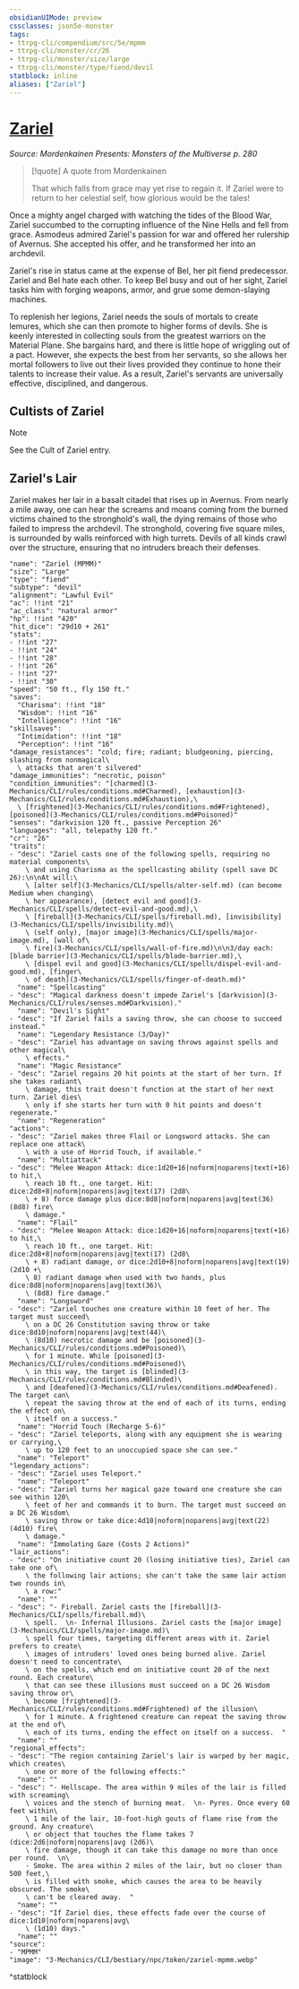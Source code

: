 ```yaml
---
obsidianUIMode: preview
cssclasses: json5e-monster
tags:
- ttrpg-cli/compendium/src/5e/mpmm
- ttrpg-cli/monster/cr/26
- ttrpg-cli/monster/size/large
- ttrpg-cli/monster/type/fiend/devil
statblock: inline
aliases: ["Zariel"]
---
```

# [Zariel](3-Mechanics\CLI\bestiary\npc/zariel-mpmm.md)
*Source: Mordenkainen Presents: Monsters of the Multiverse p. 280*  

> [!quote] A quote from Mordenkainen  
> 
> That which falls from grace may yet rise to regain it. If Zariel were to return to her celestial self, how glorious would be the tales!

Once a mighty angel charged with watching the tides of the Blood War, Zariel succumbed to the corrupting influence of the Nine Hells and fell from grace. Asmodeus admired Zariel's passion for war and offered her rulership of Avernus. She accepted his offer, and he transformed her into an archdevil.

Zariel's rise in status came at the expense of Bel, her pit fiend predecessor. Zariel and Bel hate each other. To keep Bel busy and out of her sight, Zariel tasks him with forging weapons, armor, and grue some demon-slaying machines.

To replenish her legions, Zariel needs the souls of mortals to create lemures, which she can then promote to higher forms of devils. She is keenly interested in collecting souls from the greatest warriors on the Material Plane. She bargains hard, and there is little hope of wriggling out of a pact. However, she expects the best from her servants, so she allows her mortal followers to live out their lives provided they continue to hone their talents to increase their value. As a result, Zariel's servants are universally effective, disciplined, and dangerous.

## Cultists of Zariel

> [!note]
> See the Cult of Zariel entry.

## Zariel's Lair

Zariel makes her lair in a basalt citadel that rises up in Avernus. From nearly a mile away, one can hear the screams and moans coming from the burned victims chained to the stronghold's wall, the dying remains of those who failed to impress the archdevil. The stronghold, covering five square miles, is surrounded by walls reinforced with high turrets. Devils of all kinds crawl over the structure, ensuring that no intruders breach their defenses.

```statblock
"name": "Zariel (MPMM)"
"size": "Large"
"type": "fiend"
"subtype": "devil"
"alignment": "Lawful Evil"
"ac": !!int "21"
"ac_class": "natural armor"
"hp": !!int "420"
"hit_dice": "29d10 + 261"
"stats":
- !!int "27"
- !!int "24"
- !!int "28"
- !!int "26"
- !!int "27"
- !!int "30"
"speed": "50 ft., fly 150 ft."
"saves":
  "Charisma": !!int "18"
  "Wisdom": !!int "16"
  "Intelligence": !!int "16"
"skillsaves":
  "Intimidation": !!int "18"
  "Perception": !!int "16"
"damage_resistances": "cold; fire; radiant; bludgeoning, piercing, slashing from nonmagical\
  \ attacks that aren't silvered"
"damage_immunities": "necrotic, poison"
"condition_immunities": "[charmed](3-Mechanics/CLI/rules/conditions.md#Charmed), [exhaustion](3-Mechanics/CLI/rules/conditions.md#Exhaustion),\
  \ [frightened](3-Mechanics/CLI/rules/conditions.md#Frightened), [poisoned](3-Mechanics/CLI/rules/conditions.md#Poisoned)"
"senses": "darkvision 120 ft., passive Perception 26"
"languages": "all, telepathy 120 ft."
"cr": "26"
"traits":
- "desc": "Zariel casts one of the following spells, requiring no material components\
    \ and using Charisma as the spellcasting ability (spell save DC 26):\n\nAt will:\
    \ [alter self](3-Mechanics/CLI/spells/alter-self.md) (can become Medium when changing\
    \ her appearance), [detect evil and good](3-Mechanics/CLI/spells/detect-evil-and-good.md),\
    \ [fireball](3-Mechanics/CLI/spells/fireball.md), [invisibility](3-Mechanics/CLI/spells/invisibility.md)\
    \ (self only), [major image](3-Mechanics/CLI/spells/major-image.md), [wall of\
    \ fire](3-Mechanics/CLI/spells/wall-of-fire.md)\n\n3/day each: [blade barrier](3-Mechanics/CLI/spells/blade-barrier.md),\
    \ [dispel evil and good](3-Mechanics/CLI/spells/dispel-evil-and-good.md), [finger\
    \ of death](3-Mechanics/CLI/spells/finger-of-death.md)"
  "name": "Spellcasting"
- "desc": "Magical darkness doesn't impede Zariel's [darkvision](3-Mechanics/CLI/rules/senses.md#Darkvision)."
  "name": "Devil's Sight"
- "desc": "If Zariel fails a saving throw, she can choose to succeed instead."
  "name": "Legendary Resistance (3/Day)"
- "desc": "Zariel has advantage on saving throws against spells and other magical\
    \ effects."
  "name": "Magic Resistance"
- "desc": "Zariel regains 20 hit points at the start of her turn. If she takes radiant\
    \ damage, this trait doesn't function at the start of her next turn. Zariel dies\
    \ only if she starts her turn with 0 hit points and doesn't regenerate."
  "name": "Regeneration"
"actions":
- "desc": "Zariel makes three Flail or Longsword attacks. She can replace one attack\
    \ with a use of Horrid Touch, if available."
  "name": "Multiattack"
- "desc": "Melee Weapon Attack: dice:1d20+16|noform|noparens|text(+16) to hit,\
    \ reach 10 ft., one target. Hit: dice:2d8+8|noform|noparens|avg|text(17) (2d8\
    \ + 8) force damage plus dice:8d8|noform|noparens|avg|text(36) (8d8) fire\
    \ damage."
  "name": "Flail"
- "desc": "Melee Weapon Attack: dice:1d20+16|noform|noparens|text(+16) to hit,\
    \ reach 10 ft., one target. Hit: dice:2d8+8|noform|noparens|avg|text(17) (2d8\
    \ + 8) radiant damage, or dice:2d10+8|noform|noparens|avg|text(19) (2d10 +\
    \ 8) radiant damage when used with two hands, plus dice:8d8|noform|noparens|avg|text(36)\
    \ (8d8) fire damage."
  "name": "Longsword"
- "desc": "Zariel touches one creature within 10 feet of her. The target must succeed\
    \ on a DC 26 Constitution saving throw or take dice:8d10|noform|noparens|avg|text(44)\
    \ (8d10) necrotic damage and be [poisoned](3-Mechanics/CLI/rules/conditions.md#Poisoned)\
    \ for 1 minute. While [poisoned](3-Mechanics/CLI/rules/conditions.md#Poisoned)\
    \ in this way, the target is [blinded](3-Mechanics/CLI/rules/conditions.md#Blinded)\
    \ and [deafened](3-Mechanics/CLI/rules/conditions.md#Deafened). The target can\
    \ repeat the saving throw at the end of each of its turns, ending the effect on\
    \ itself on a success."
  "name": "Horrid Touch (Recharge 5-6)"
- "desc": "Zariel teleports, along with any equipment she is wearing or carrying,\
    \ up to 120 feet to an unoccupied space she can see."
  "name": "Teleport"
"legendary_actions":
- "desc": "Zariel uses Teleport."
  "name": "Teleport"
- "desc": "Zariel turns her magical gaze toward one creature she can see within 120\
    \ feet of her and commands it to burn. The target must succeed on a DC 26 Wisdom\
    \ saving throw or take dice:4d10|noform|noparens|avg|text(22) (4d10) fire\
    \ damage."
  "name": "Immolating Gaze (Costs 2 Actions)"
"lair_actions":
- "desc": "On initiative count 20 (losing initiative ties), Zariel can take one of\
    \ the following lair actions; she can't take the same lair action two rounds in\
    \ a row:"
  "name": ""
- "desc": "- Fireball. Zariel casts the [fireball](3-Mechanics/CLI/spells/fireball.md)\
    \ spell.  \n- Infernal Illusions. Zariel casts the [major image](3-Mechanics/CLI/spells/major-image.md)\
    \ spell four times, targeting different areas with it. Zariel prefers to create\
    \ images of intruders' loved ones being burned alive. Zariel doesn't need to concentrate\
    \ on the spells, which end on initiative count 20 of the next round. Each creature\
    \ that can see these illusions must succeed on a DC 26 Wisdom saving throw or\
    \ become [frightened](3-Mechanics/CLI/rules/conditions.md#Frightened) of the illusion\
    \ for 1 minute. A frightened creature can repeat the saving throw at the end of\
    \ each of its turns, ending the effect on itself on a success.  "
  "name": ""
"regional_effects":
- "desc": "The region containing Zariel's lair is warped by her magic, which creates\
    \ one or more of the following effects:"
  "name": ""
- "desc": "- Hellscape. The area within 9 miles of the lair is filled with screaming\
    \ voices and the stench of burning meat.  \n- Pyres. Once every 60 feet within\
    \ 1 mile of the lair, 10-foot-high gouts of flame rise from the ground. Any creature\
    \ or object that touches the flame takes 7 (dice:2d6|noform|noparens|avg (2d6)\
    \ fire damage, though it can take this damage no more than once per round.  \n\
    - Smoke. The area within 2 miles of the lair, but no closer than 500 feet,\
    \ is filled with smoke, which causes the area to be heavily obscured. The smoke\
    \ can't be cleared away.  "
  "name": ""
- "desc": "If Zariel dies, these effects fade over the course of dice:1d10|noform|noparens|avg\
    \ (1d10) days."
  "name": ""
"source":
- "MPMM"
"image": "3-Mechanics/CLI/bestiary/npc/token/zariel-mpmm.webp"
```
^statblock